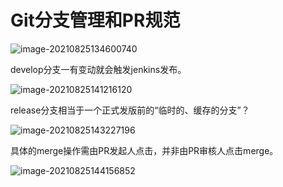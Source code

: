 # Git分支管理和PR规范

![image-20210825134600740](C:\Users\chuan\AppData\Roaming\Typora\typora-user-images\image-20210825134600740.png)

develop分支一有变动就会触发jenkins发布。

![image-20210825141216120](C:\Users\chuan\AppData\Roaming\Typora\typora-user-images\image-20210825141216120.png)

release分支相当于一个正式发版前的“临时的、缓存的分支”？

![image-20210825143227196](C:\Users\chuan\AppData\Roaming\Typora\typora-user-images\image-20210825143227196.png)

具体的merge操作需由PR发起人点击，并非由PR审核人点击merge。

![image-20210825144156852](C:\Users\chuan\AppData\Roaming\Typora\typora-user-images\image-20210825144156852.png)

